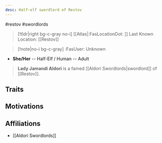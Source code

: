 ```yaml
---
desc: Half-elf swordlord of Restov
---
```

#restov #swordlords 
>[!tldr|right bg-c-gray no-i] [[Atlas|:FasLocationDot: ]] Last Known Location: [[Restov]]

>[!note|no-i bg-c-gray] :FasUser: Unknown

- **She/Her** -- Half-Elf / Human -- Adult

>**Lady Jamandi Aldori** is a famed [[Aldori Swordlords|swordlord]] of [[Restov]].
## Traits


## Motivations


## Affiliations
- [[Aldori Swordlords]]